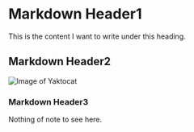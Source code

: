 # Markdown Header1
This is the content I want to write under this heading. 
## Markdown Header2
![Image of Yaktocat](https://octodex.github.com/images/yaktocat.png)
### Markdown Header3
Nothing of note to see here. 
